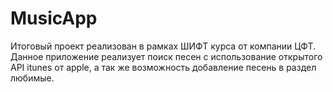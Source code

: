 # MusicApp
Итоговый проект реализован в рамках ШИФТ курса от компании ЦФТ.
Данное приложение реализует поиск песен с использование открытого API itunes от apple, а так же возможность добавление песень в раздел любимые.
